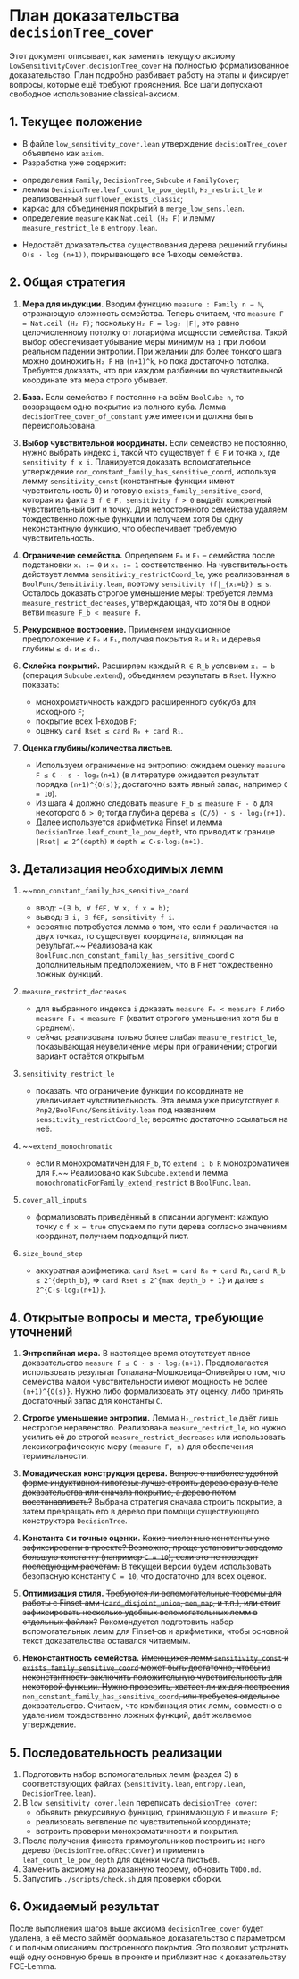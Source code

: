 # План доказательства `decisionTree_cover`

Этот документ описывает, как заменить текущую аксиому
`LowSensitivityCover.decisionTree_cover` на полностью формализованное
доказательство.  План подробно разбивает работу на этапы и фиксирует
вопросы, которые ещё требуют прояснения.  Все шаги допускают свободное
использование classical-аксиом.

## 1. Текущее положение

* В файле `low_sensitivity_cover.lean` утверждение `decisionTree_cover`
  объявлено как `axiom`.
 * Разработка уже содержит:
  - определения `Family`, `DecisionTree`, `Subcube` и `FamilyCover`;
  - леммы `DecisionTree.leaf_count_le_pow_depth`, `H₂_restrict_le` и
    реализованный `sunflower_exists_classic`;
  - каркас для объединения покрытий в `merge_low_sens.lean`.
  - определение `measure` как `Nat.ceil (H₂ F)` и лемму
    `measure_restrict_le` в `entropy.lean`.
* Недостаёт доказательства существования дерева решений глубины
  `O(s · log (n+1))`, покрывающего все 1‑входы семейства.

## 2. Общая стратегия

1. **Мера для индукции.**  Вводим функцию
   `measure : Family n → ℕ`, отражающую сложность семейства.
   Теперь считаем, что
   `measure F = Nat.ceil (H₂ F)`; поскольку `H₂ F = log₂ |F|`, это равно
   целочисленному потолку от логарифма мощности семейства.  Такой выбор
   обеспечивает убывание меры минимум на `1` при любом реальном падении
   энтропии.  При желании для более тонкого шага можно домножить `H₂ F`
   на `(n+1)^k`, но пока достаточно потолка.  Требуется доказать, что при
   каждом разбиении по чувствительной координате эта мера строго
   убывает.

2. **База.**  Если семейство `F` постоянно на всём `BoolCube n`, то
   возвращаем одно покрытие из полного куба.  Лемма
   `decisionTree_cover_of_constant` уже имеется и должна быть
   переиспользована.

3. **Выбор чувствительной координаты.**  Если семейство не постоянно,
   нужно выбрать индекс `i`, такой что существует `f ∈ F` и точка `x`,
   где `sensitivity f x i`.  Планируется доказать вспомогательное
   утверждение `non_constant_family_has_sensitive_coord`, используя
   лемму `sensitivity_const` (константные функции имеют чувствительность
   0) и готовую `exists_family_sensitive_coord`, которая из факта
   `∃ f ∈ F, sensitivity f > 0` выдаёт конкретный чувствительный бит и
   точку.  Для непостоянного семейства удаляем тождественно ложные
   функции и получаем хотя бы одну неконстантную функцию, что обеспечивает
   требуемую чувствительность.

4. **Ограничение семейства.**  Определяем `F₀` и `F₁` – семейства после
   подстановки `xᵢ := 0` и `xᵢ := 1` соответственно.  На чувствительность
   действует лемма `sensitivity_restrictCoord_le`, уже реализованная в
   `BoolFunc/Sensitivity.lean`, поэтому `sensitivity (f|_{xᵢ=b}) ≤ s`.
   Осталось доказать строгое уменьшение меры: требуется лемма
   `measure_restrict_decreases`, утверждающая, что хотя бы в одной ветви
   `measure F_b < measure F`.

5. **Рекурсивное построение.**  Применяем индукционное предположение к
   `F₀` и `F₁`, получая покрытия `R₀` и `R₁` и деревья глубины `≤ d₀` и
   `≤ d₁`.

6. **Склейка покрытий.**  Расширяем каждый `R ∈ R_b` условием `xᵢ = b`
   (операция `Subcube.extend`), объединяем результаты в `Rset`.  Нужно
   показать:
   * монохроматичность каждого расширенного субкуба для исходного `F`;
   * покрытие всех 1‑входов `F`;
   * оценку `card Rset ≤ card R₀ + card R₁`.

7. **Оценка глубины/количества листьев.**
   * Используем ограничение на энтропию: ожидаем оценку
     `measure F ≤ C · s · log₂(n+1)` (в литературе ожидается результат
     порядка `(n+1)^{O(s)}`; достаточно взять явный запас, например
     `C = 10`).
   * Из шага 4 должно следовать `measure F_b ≤ measure F - δ` для
     некоторого `δ > 0`; тогда глубина дерева `≤ (C/δ) · s · log₂(n+1)`.
   * Далее используется арифметика Finset и лемма
     `DecisionTree.leaf_count_le_pow_depth`, что приводит к границе
     `|Rset| ≤ 2^(depth)` и `depth ≤ C·s·log₂(n+1)`.

## 3. Детализация необходимых лемм

1. ~~`non_constant_family_has_sensitive_coord`
   * ввод: `¬(∃ b, ∀ f∈F, ∀ x, f x = b)`;
   * вывод: `∃ i, ∃ f∈F, sensitivity f i`.
   * вероятно потребуется лемма о том, что если `f` различается на двух
     точках, то существует координата, влияющая на результат.~~
   Реализована как `BoolFunc.non_constant_family_has_sensitive_coord` с
   дополнительным предположением, что в `F` нет тождественно ложных функций.

2. `measure_restrict_decreases`
   * для выбранного индекса `i` доказать `measure F₀ < measure F` либо
     `measure F₁ < measure F` (хватит строгого уменьшения хотя бы в
     среднем).
   * сейчас реализована только более слабая `measure_restrict_le`,
     показывающая неувеличение меры при ограничении;
     строгий вариант остаётся открытым.

3. `sensitivity_restrict_le`
   * показать, что ограничение функции по координате не увеличивает
     чувствительность.  Эта лемма уже присутствует в
     `Pnp2/BoolFunc/Sensitivity.lean` под названием
     `sensitivity_restrictCoord_le`; вероятно достаточно ссылаться на
     неё.

4. ~~`extend_monochromatic`
   * если `R` монохроматичен для `F_b`, то `extend i b R` монохроматичен
     для `F`.~~ Реализовано как `Subcube.extend` и лемма
   `monochromaticForFamily_extend_restrict` в `BoolFunc.lean`.

5. `cover_all_inputs`
   * формализовать приведённый в описании аргумент: каждую точку с
     `f x = true` спускаем по пути дерева согласно значениям
     координат, получаем подходящий лист.

6. `size_bound_step`
   * аккуратная арифметика: `card Rset = card R₀ + card R₁`,
     `card R_b ≤ 2^{depth_b}`, ⇒ `card Rset ≤ 2^{max depth_b + 1}` и
     далее `≤ 2^{C·s·log₂(n+1)}`.

## 4. Открытые вопросы и места, требующие уточнений

1. **Энтропийная мера.**  В настоящее время отсутствует явное доказательство
   `measure F ≤ C · s · log₂(n+1)`.  Предполагается использовать результат
   Гопалана–Мошковица–Оливейры о том, что семейства малой чувствительности
   имеют мощность не более `(n+1)^{O(s)}`.  Нужно либо формализовать эту
   оценку, либо принять достаточный запас для константы `C`.

2. **Строгое уменьшение энтропии.**  Лемма `H₂_restrict_le` даёт лишь
   нестрогое неравенство.  Реализована `measure_restrict_le`, но нужно
   усилить её до строгой `measure_restrict_decreases` или использовать
   лексикографическую меру `(measure F, n)` для обеспечения
   терминальности.

3. **Монадическая конструкция дерева.**  ~~Вопрос о наиболее удобной форме
   индуктивной гипотезы: лучше строить дерево сразу в теле доказательства
   или сначала покрытие, а дерево потом восстанавливать?~~ Выбрана стратегия
   сначала строить покрытие, а затем превращать его в дерево при помощи
   существующего конструктора `DecisionTree`.

4. **Константа `C` и точные оценки.**  ~~Какие численные константы уже
   зафиксированы в проекте?  Возможно, проще установить заведомо большую
   константу (например `C = 10`), если это не повредит последующим
   расчётам.~~  В текущей версии будем использовать безопасную
   константу `C = 10`, что достаточно для всех оценок.

5. **Оптимизация стиля.**  ~~Требуются ли вспомогательные теоремы для
   работы с Finset‑ами (`card_disjoint_union`, `mem_map`, и т.п.), или
   стоит зафиксировать несколько удобных вспомогательных лемм в отдельных
   файлах?~~  Рекомендуется подготовить набор вспомогательных лемм для
   Finset‑ов и арифметики, чтобы основной текст доказательства оставался
   читаемым.

6. **Неконстантность семейства.**  ~~Имеющихся лемм `sensitivity_const` и
   `exists_family_sensitive_coord` может быть достаточно, чтобы из
   неконстантности заключить положительную чувствительность для некоторой
   функции.  Нужно проверить, хватает ли их для построения
   `non_constant_family_has_sensitive_coord`, или требуется отдельное
   доказательство.~~  Считаем, что комбинация этих лемм, совместно с
   удалением тождественно ложных функций, даёт желаемое утверждение.

## 5. Последовательность реализации

1. Подготовить набор вспомогательных лемм (раздел 3) в соответствующих
   файлах (`Sensitivity.lean`, `entropy.lean`, `DecisionTree.lean`).
2. В `low_sensitivity_cover.lean` переписать `decisionTree_cover`:
   * объявить рекурсивную функцию, принимающую `F` и `measure F`;
   * реализовать ветвление по чувствительной координате;
   * встроить проверки монохроматичности и покрытия.
3. После получения финсета прямоугольников построить из него дерево
   (`DecisionTree.ofRectCover`) и применить `leaf_count_le_pow_depth` для
   оценки числа листьев.
4. Заменить аксиому на доказанную теорему, обновить `TODO.md`.
5. Запустить `./scripts/check.sh` для проверки сборки.

## 6. Ожидаемый результат

После выполнения шагов выше аксиома `decisionTree_cover` будет удалена,
а её место займёт формальное доказательство с параметром `C` и
полным описанием построенного покрытия.  Это позволит устранить ещё одну
основную брешь в проекте и приблизит нас к доказательству FCE‑Lemma.

